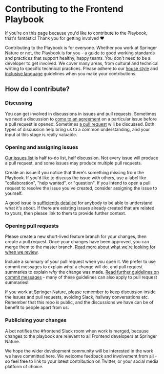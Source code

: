 # Contributing to the Frontend Playbook

If you're on this page because you'd like to contribute to the Playbook, that's fantastic! Thank you for getting involved ❤️

Contributing to the Playbook is for everyone. Whether you work at Springer Nature or not, the Playbook is for you - a guide to good working standards and practices that support healthy, happy teams. You don't need to be a developer to get involved. We cover many areas, from cultural and technical writing to specific technical practices. Please adhere to our [house style](writing/house-style.md) and [inclusive language](writing/inclusive-language.md) guidelines when you make your contributions. 

## How do I contribute?

### Discussing

You can get involved in discussions in issues and pull requests. Sometimes we need a discussion to [come to an agreement](https://github.com/springernature/frontend-playbook/issues/92) on a particular issue before a pull request is opened. Sometimes [a pull request](https://github.com/springernature/frontend-playbook/pull/87) will be discussed. Both types of discussion help bring us to a common understanding, and your input at this stage is really valuable. 

### Opening and assigning issues

[Our issues list](https://github.com/springernature/frontend/issues) is half to-do list, half discussion. Not every issue will produce a pull request, and some issues may produce multiple pull requests. 

Create an issue if you notice that there's something missing from the Playbook. If you'd like to discuss the issue with others, use a label like "collaboration", "help wanted", or "question". If you intend to open a pull request to resolve the issue you've created, consider assigning the issue to yourself. 

A good issue is [sufficiently detailed](https://github.com/springernature/frontend-playbook/issues/45) for anybody to be able to understand what it's about. If there are existing issues already created that are related to yours, then please link to them to provide further context. 

### Opening pull requests

Please create a new short-lived feature branch for your changes, then create a pull request. Once your changes have been approved, you can merge them to the master branch. [Read more about what we're looking for when we review](practices/code-review.md).

Include a summary of your pull request when you open it. We prefer to use commit messages to explain _what_ a change will do, and pull request summaries to explain _why_ the change was made. [Read further guidelines on commit messages](git/git.md) - many of these guidelines can also apply to pull request summaries!

If you work at Springer Nature, please remember to keep discussion inside the issues and pull requests, avoiding Slack, hallway conversations etc. Remember that this repo is public, and the discussions we have can be of benefit to people apart from us.

### Publicising your changes

A bot notifies the #frontend Slack room when work is merged, because changes to the playbook are relevant to all Frontend developers at Springer Nature.

We hope the wider development community will be interested in the work we have committed here. We welcome feedback and involvement from all - so feel free to link to your latest contribution on Twitter, or your social media platform of choice.
